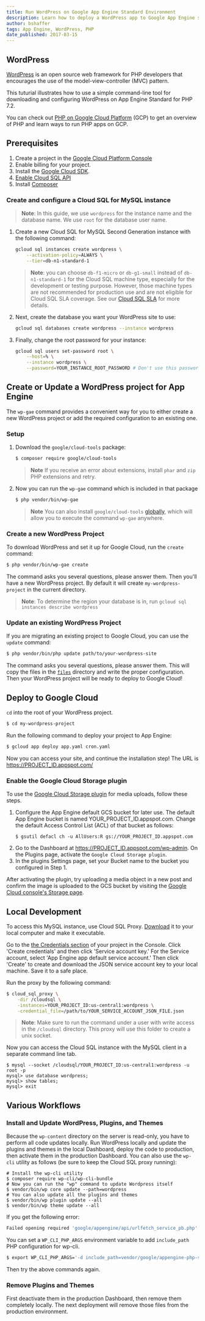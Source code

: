 ```yaml
---
title: Run WordPress on Google App Engine Standard Environment
description: Learn how to deploy a WordPress app to Google App Engine standard environment.
author: bshaffer
tags: App Engine, WordPress, PHP
date_published: 2017-03-15
---
```

## WordPress

[WordPress][Wordpress] is an open source web framework for PHP developers that encourages the use of the model-view-controller (MVC) pattern.

This tuturial illustrates how to use a simple command-line tool for downloading
and configuring WordPress on App Engine Standard for PHP 7.2.

You can check out [PHP on Google Cloud Platform][php-gcp] (GCP) to get an
overview of PHP and learn ways to run PHP apps on GCP.

## Prerequisites

1. Create a project in the [Google Cloud Platform Console][cloud-console]
1. Enable billing for your project.
1. Install the [Google Cloud SDK][cloud_sdk].
1. [Enable Cloud SQL API][cloud-sql-api-enable]
1. Install [Composer][composer]

### Create and configure a Cloud SQL for MySQL instance

> **Note**: In this guide, we use `wordpress` for the instance name and the database
name. We use `root` for the database user name.

1. Create a new Cloud SQL for MySQL Second Generation instance with the following
command:

    ```sh
    gcloud sql instances create wordpress \
        --activation-policy=ALWAYS \
        --tier=db-n1-standard-1
    ```
    > **Note**: you can choose `db-f1-micro` or `db-g1-small` instead of
    `db-n1-standard-1` for the Cloud SQL machine type, especially for the
    development or testing purpose. However, those machine types are not
    recommended for production use and are not eligible for Cloud SQL SLA
    coverage. See our [Cloud SQL SLA](https://cloud.google.com/sql/sla)
    for more details.

1. Next, create the database you want your WordPress site to use:

    ```sh
    gcloud sql databases create wordpress --instance wordpress
    ```

1. Finally, change the root password for your instance:

    ```sh
    gcloud sql users set-password root \
        --host=% \
        --instance wordpress \
        --password=YOUR_INSTANCE_ROOT_PASSWORD # Don't use this password!
    ```

## Create or Update a WordPress project for App Engine

The `wp-gae` command provides a convenient way for you to either create
a new WordPress project or add the required configuration to an existing one.

### Setup

1. Download the `google/cloud-tools` package:
    ```sh
    $ composer require google/cloud-tools
    ```
    > **Note** If you receive an error about extensions, install `phar` and `zip` PHP
    extensions and retry.
1. Now you can run the `wp-gae` command which is included in that package
    ```sh
    $ php vendor/bin/wp-gae
    ```
    > **Note** You can also install `google/cloud-tools` [globally][composer-global],
    which will allow you to execute the command `wp-gae` anywhere.

### Create a new WordPress Project

To download WordPress and set it up for Google Cloud, run the `create` command:

```sh
$ php vendor/bin/wp-gae create
```

The command asks you several questions, please answer them. Then you'll have a
new WordPress project. By default it will create `my-wordpress-project` in the
current directory.

> **Note**: To determine the region your database is in, run `gcloud sql instances describe wordpress`

### Update an existing WordPress Project

If you are migrating an existing project to Google Cloud, you can use the
`update` command:

```sh
$ php vendor/bin/php update path/to/your-wordpress-site
```

The command asks you several questions, please answer them. This will copy the
files in the [`files`](files/) directory and write the proper configuration.
Then your WordPress project will be ready to deploy to Google Cloud!

## Deploy to Google Cloud

`cd` into the root of your WordPress project.

```sh
$ cd my-wordpress-project
```

Run the following command to deploy your project to App Engine:

```sh
$ gcloud app deploy app.yaml cron.yaml
```

Now you can access your site, and continue the installation step! The URL is
https://PROJECT_ID.appspot.com/

### Enable the Google Cloud Storage plugin

To use the [Google Cloud Storage plugin][gcs-plugin] for media uploads, follow
these steps.

1. Configure the App Engine default GCS bucket for later use. The default App
   Engine bucket is named YOUR_PROJECT_ID.appspot.com. Change the default Access
   Control List (ACL) of that bucket as follows:
    ```
    $ gsutil defacl ch -u AllUsers:R gs://YOUR_PROJECT_ID.appspot.com
    ```
1. Go to the Dashboard at https://PROJECT_ID.appspot.com/wp-admin. On the
   Plugins page, activate the `Google Cloud Storage plugin`.
1. In the plugins Settings page, set your Bucket name to the bucket you
   configured in Step 1.

After activating the plugin, try uploading a media object in a new post
and confirm the image is uploaded to the GCS bucket by visiting the
[Google Cloud console's Storage page][cloud-storage-console].

## Local Development

To access this MySQL instance, use Cloud SQL Proxy. [Download][cloud-sql-proxy-download]
it to your local computer and make it executable.

Go to the [the Credentials section][credentials-section] of your project in the
Console. Click 'Create credentials' and then click 'Service account key.' For
the Service account, select 'App Engine app default service account.' Then
click 'Create' to create and download the JSON service account key to your
local machine. Save it to a safe place.

Run the proxy by the following command:

```sh
$ cloud_sql_proxy \
    -dir /cloudsql \
    -instances=YOUR_PROJECT_ID:us-central1:wordpress \
    -credential_file=/path/to/YOUR_SERVICE_ACCOUNT_JSON_FILE.json
```

> **Note**: Make sure to run the command under a user with write access in the `/cloudsql` directory. This proxy will use this folder to create a unix socket.

Now you can access the Cloud SQL instance with the MySQL client in a separate
command line tab.

```
$ mysql --socket /cloudsql/YOUR_PROJECT_ID:us-central1:wordpress -u root -p
mysql> use database wordpress;
mysql> show tables;
mysql> exit
```

## Various Workflows

### Install and Update WordPress, Plugins, and Themes

Because the `wp-content` directory on the server is read-only, you have
to perform all code updates locally. Run WordPress locally and update the
plugins and themes in the local Dashboard, deploy the code to production, then
activate them in the production Dashboard. You can also use the `wp-cli` utility
as follows (be sure to keep the Cloud SQL proxy running):

```
# Install the wp-cli utility
$ composer require wp-cli/wp-cli-bundle
# Now you can run the "wp" command to update Wordpress itself
$ vendor/bin/wp core update --path=wordpress
# You can also update all the plugins and themes
$ vendor/bin/wp plugin update --all
$ vendor/bin/wp theme update --all
```

If you get the following error:

```sh
Failed opening required 'google/appengine/api/urlfetch_service_pb.php'
```

You can set a `WP_CLI_PHP_ARGS` environment variable to add
`include_path` PHP configuration for wp-cli.

```sh
$ export WP_CLI_PHP_ARGS='-d include_path=vendor/google/appengine-php-sdk'
```

Then try the above commands again.

### Remove Plugins and Themes

First deactivate them in the production Dashboard, then remove them
completely locally. The next deployment will remove those files from
the production environment.

[php-gcp]: https://cloud.google.com/php
[wordpress]: https://wordpress.org/
[cloud_sdk]: https://cloud.google.com/sdk/

[cloudsql-create]: https://cloud.google.com/sql/docs/mysql/create-instance
[cloudsql-install]: https://cloud.google.com/sql/docs/mysql/connect-external-app#install

[sql-settings]: https://console.cloud.google.com/sql/instances
[mysql-client]: https://dev.mysql.com/doc/refman/5.7/en/mysql.html
[composer]: https://getcomposer.org/
[composer-global]: https://getcomposer.org/doc/03-cli.md#global
[cloud-console]: https://console.cloud.google.com/
[cloud-storage-console]: https://console.cloud.google.com/storage
[cloud-sql-api-enable]: https://console.cloud.google.com/flows/enableapi?apiid=sqladmin
[cloud-sql-proxy-download]: https://cloud.google.com/sql/docs/mysql/connect-external-app#install
[credentials-section]: https://console.cloud.google.com/apis/credentials/
[gcs-plugin]: https://wordpress.org/plugins/gcs/

